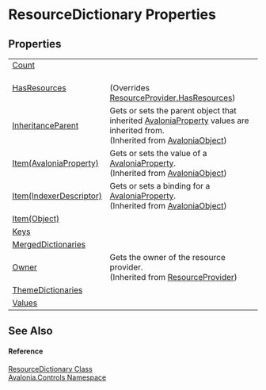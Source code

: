# ResourceDictionary Properties




## Properties
<table>
<tr>
<td><a href="P_Avalonia_Controls_ResourceDictionary_Count">Count</a></td>
<td> </td>
</tr>
<tr>
<td><a href="P_Avalonia_Controls_ResourceDictionary_HasResources">HasResources</a></td>
<td><br />(Overrides <a href="P_Avalonia_Controls_ResourceProvider_HasResources">ResourceProvider.HasResources</a>)</td>
</tr>
<tr>
<td><a href="P_Avalonia_AvaloniaObject_InheritanceParent">InheritanceParent</a></td>
<td>Gets or sets the parent object that inherited <a href="T_Avalonia_AvaloniaProperty">AvaloniaProperty</a> values are inherited from.<br />(Inherited from <a href="T_Avalonia_AvaloniaObject">AvaloniaObject</a>)</td>
</tr>
<tr>
<td><a href="P_Avalonia_AvaloniaObject_Item">Item(AvaloniaProperty)</a></td>
<td>Gets or sets the value of a <a href="T_Avalonia_AvaloniaProperty">AvaloniaProperty</a>.<br />(Inherited from <a href="T_Avalonia_AvaloniaObject">AvaloniaObject</a>)</td>
</tr>
<tr>
<td><a href="P_Avalonia_AvaloniaObject_Item_1">Item(IndexerDescriptor)</a></td>
<td>Gets or sets a binding for a <a href="T_Avalonia_AvaloniaProperty">AvaloniaProperty</a>.<br />(Inherited from <a href="T_Avalonia_AvaloniaObject">AvaloniaObject</a>)</td>
</tr>
<tr>
<td><a href="P_Avalonia_Controls_ResourceDictionary_Item">Item(Object)</a></td>
<td> </td>
</tr>
<tr>
<td><a href="P_Avalonia_Controls_ResourceDictionary_Keys">Keys</a></td>
<td> </td>
</tr>
<tr>
<td><a href="P_Avalonia_Controls_ResourceDictionary_MergedDictionaries">MergedDictionaries</a></td>
<td> </td>
</tr>
<tr>
<td><a href="P_Avalonia_Controls_ResourceProvider_Owner">Owner</a></td>
<td>Gets the owner of the resource provider.<br />(Inherited from <a href="T_Avalonia_Controls_ResourceProvider">ResourceProvider</a>)</td>
</tr>
<tr>
<td><a href="P_Avalonia_Controls_ResourceDictionary_ThemeDictionaries">ThemeDictionaries</a></td>
<td> </td>
</tr>
<tr>
<td><a href="P_Avalonia_Controls_ResourceDictionary_Values">Values</a></td>
<td> </td>
</tr>
</table>

## See Also


#### Reference
<a href="T_Avalonia_Controls_ResourceDictionary">ResourceDictionary Class</a>  
<a href="N_Avalonia_Controls">Avalonia.Controls Namespace</a>  

